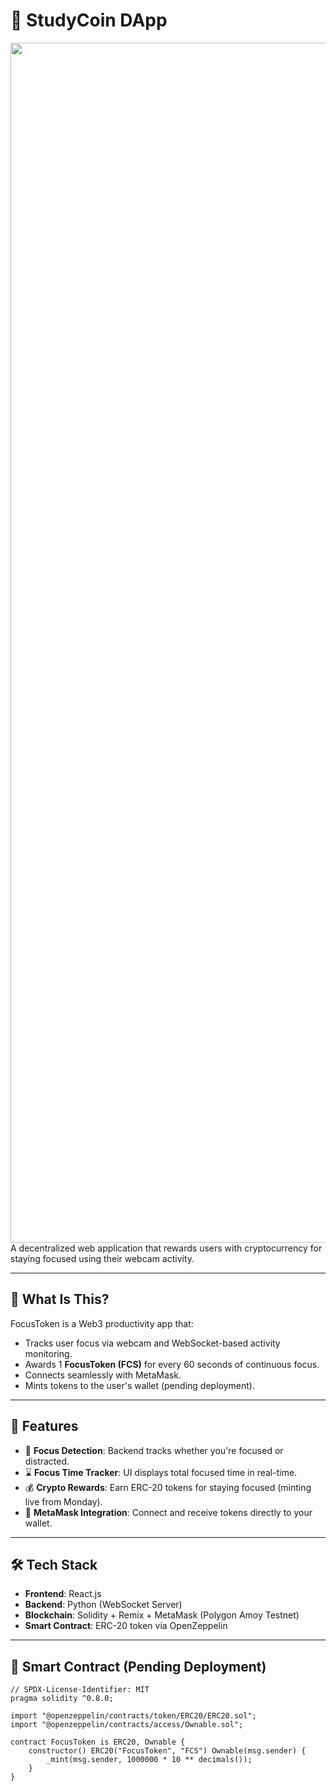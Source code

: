 # 🎯 StudyCoin DApp
<img src="https://www.animatedimages.org/data/media/562/animated-line-image-0184.gif" width="1920" />  
A decentralized web application that rewards users with cryptocurrency for staying focused using their webcam activity.

---

## 📌 What Is This?

FocusToken is a Web3 productivity app that:

- Tracks user focus via webcam and WebSocket-based activity monitoring.
- Awards 1 **FocusToken (FCS)** for every 60 seconds of continuous focus.
- Connects seamlessly with MetaMask.
- Mints tokens to the user's wallet (pending deployment).

---

## 🚀 Features

- 🧠 **Focus Detection**: Backend tracks whether you're focused or distracted.
- ⌛ **Focus Time Tracker**: UI displays total focused time in real-time.
- 💰 **Crypto Rewards**: Earn ERC-20 tokens for staying focused (minting live from Monday).
- 🔗 **MetaMask Integration**: Connect and receive tokens directly to your wallet.

---

## 🛠 Tech Stack

- **Frontend**: React.js
- **Backend**: Python (WebSocket Server)
- **Blockchain**: Solidity + Remix + MetaMask (Polygon Amoy Testnet)
- **Smart Contract**: ERC-20 token via OpenZeppelin

---

## 📄 Smart Contract (Pending Deployment)

```solidity
// SPDX-License-Identifier: MIT
pragma solidity ^0.8.0;

import "@openzeppelin/contracts/token/ERC20/ERC20.sol";
import "@openzeppelin/contracts/access/Ownable.sol";

contract FocusToken is ERC20, Ownable {
    constructor() ERC20("FocusToken", "FCS") Ownable(msg.sender) {
        _mint(msg.sender, 1000000 * 10 ** decimals());
    }
}
